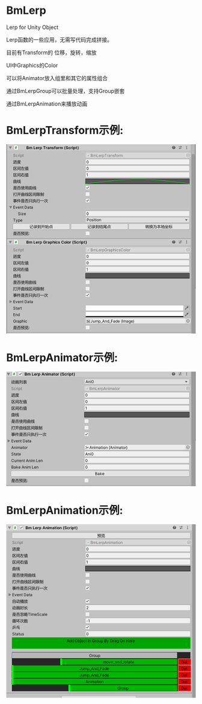 # BmLerp
Lerp for Unity Object

Lerp函数的一些应用，无需写代码完成拼接。

目前有Transform的 位移，旋转，缩放

UI中Graphics的Color

可以将Animator放入组里和其它的属性组合

通过BmLerpGroup可以批量处理，支持Group嵌套

通过BmLerpAnimation来播放动画


# BmLerpTransform示例:
![Image text](https://github.com/corle-bell/BmLerp/blob/main/Screenshoot/transform.png)

# BmLerpAnimator示例:
![Image text](https://github.com/corle-bell/BmLerp/blob/main/Screenshoot/animator.png)

# BmLerpAnimation示例:
![Image text](https://github.com/corle-bell/BmLerp/blob/main/Screenshoot/QQ%E6%88%AA%E5%9B%BE20210617223442.png)
